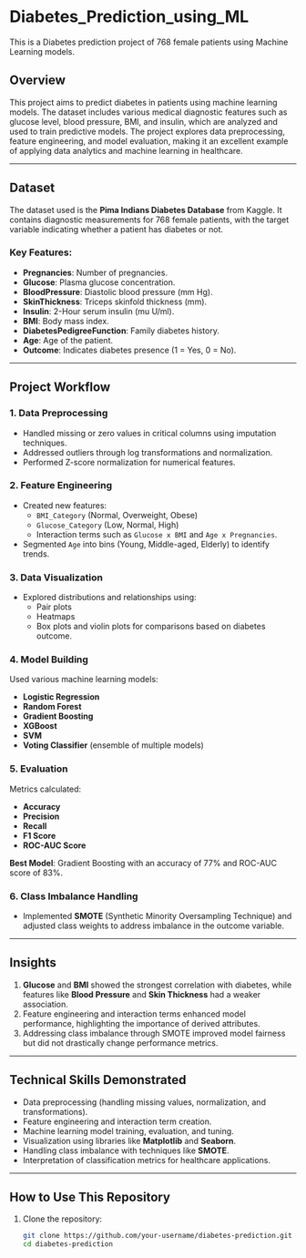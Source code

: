 # Diabetes_Prediction_using_ML
This is a Diabetes prediction project of 768 female patients using Machine Learning models.

## Overview

This project aims to predict diabetes in patients using machine learning models. The dataset includes various medical diagnostic features such as glucose level, blood pressure, BMI, and insulin, which are analyzed and used to train predictive models. The project explores data preprocessing, feature engineering, and model evaluation, making it an excellent example of applying data analytics and machine learning in healthcare.

---

## Dataset

The dataset used is the **Pima Indians Diabetes Database** from Kaggle. It contains diagnostic measurements for 768 female patients, with the target variable indicating whether a patient has diabetes or not.

### Key Features:
- **Pregnancies**: Number of pregnancies.
- **Glucose**: Plasma glucose concentration.
- **BloodPressure**: Diastolic blood pressure (mm Hg).
- **SkinThickness**: Triceps skinfold thickness (mm).
- **Insulin**: 2-Hour serum insulin (mu U/ml).
- **BMI**: Body mass index.
- **DiabetesPedigreeFunction**: Family diabetes history.
- **Age**: Age of the patient.
- **Outcome**: Indicates diabetes presence (1 = Yes, 0 = No).

---

## Project Workflow

### 1. **Data Preprocessing**
- Handled missing or zero values in critical columns using imputation techniques.
- Addressed outliers through log transformations and normalization.
- Performed Z-score normalization for numerical features.

### 2. **Feature Engineering**
- Created new features:
  - `BMI_Category` (Normal, Overweight, Obese)
  - `Glucose_Category` (Low, Normal, High)
  - Interaction terms such as `Glucose x BMI` and `Age x Pregnancies`.
- Segmented `Age` into bins (Young, Middle-aged, Elderly) to identify trends.

### 3. **Data Visualization**
- Explored distributions and relationships using:
  - Pair plots
  - Heatmaps
  - Box plots and violin plots for comparisons based on diabetes outcome.

### 4. **Model Building**
Used various machine learning models:
- **Logistic Regression**
- **Random Forest**
- **Gradient Boosting**
- **XGBoost**
- **SVM**
- **Voting Classifier** (ensemble of multiple models)

### 5. **Evaluation**
Metrics calculated:
- **Accuracy**
- **Precision**
- **Recall**
- **F1 Score**
- **ROC-AUC Score**

**Best Model**: Gradient Boosting with an accuracy of 77% and ROC-AUC score of 83%.

### 6. **Class Imbalance Handling**
- Implemented **SMOTE** (Synthetic Minority Oversampling Technique) and adjusted class weights to address imbalance in the outcome variable.

---

## Insights

1. **Glucose** and **BMI** showed the strongest correlation with diabetes, while features like **Blood Pressure** and **Skin Thickness** had a weaker association.
2. Feature engineering and interaction terms enhanced model performance, highlighting the importance of derived attributes.
3. Addressing class imbalance through SMOTE improved model fairness but did not drastically change performance metrics.

---

## Technical Skills Demonstrated
- Data preprocessing (handling missing values, normalization, and transformations).
- Feature engineering and interaction term creation.
- Machine learning model training, evaluation, and tuning.
- Visualization using libraries like **Matplotlib** and **Seaborn**.
- Handling class imbalance with techniques like **SMOTE**.
- Interpretation of classification metrics for healthcare applications.

---

## How to Use This Repository

1. Clone the repository:
   ```bash
   git clone https://github.com/your-username/diabetes-prediction.git
   cd diabetes-prediction

